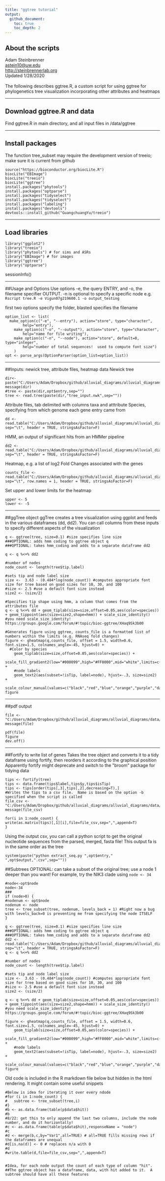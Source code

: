 ```yaml
---
title: "ggtree tutorial"
output:
  github_document:
    toc: true
    toc_depth: 2
---
```

## About the scripts
Adam Steinbrenner <br>
astein10@uw.edu <br>
http://steinbrennerlab.org <br>
Updated 1/28/2020 <br>
<br>
The following describes ggtree.R, a custom script for using ggtree for phylogenetics tree visualization incorporating other attributes and heatmaps

---

## Download ggtree.R and data
Find ggtree.R in main directory, and all input files in /data/ggtree

---

## Install packages
The function tree_subset may require the development version of treeio; make sure it is current from github
```
source("https://bioconductor.org/biocLite.R")
biocLite("EBImage")
biocLite("treeio")
biocLite("ggtree")
install.packages("phytools")
install.packages("optparse")
install.packages("tidyselect")
install.packages("tidyselect")
install.packages("labeling")
install.packages("devtools")
devtools::install_github("GuangchuangYu/treeio")
```

---

## Load libraries
```{r echo=FALSE, message=FALSE, warning=FALSE}
library("ggplot2")
library("treeio")
library("phytools") # for sims and ASRs
library("EBImage") # for images
library("ggtree")
library("optparse")
```
sessionInfo()

---

##Usage and Options
Use options -e, the query ENTRY, and -o, the filename specifier OUTPUT. -n is optional to specify a specific node
e.g.
`Rscript tree.R -e Vigun07g219600.1 -o output_testing`

first two options specify the folder, blasted specifies the filename
```
option_list <- list( 
  make_option(c("-e", "--entry"), action="store", type="character",
        help="entry"),
	make_option(c("-o", "--output"), action="store", type="character", 
        help="name for file writing"),
	make_option(c("-n", "--node"), action="store", default=0, type="integer", 
        help="number of total sequences!  used to compute font size")
	)
opt <- parse_args(OptionParser(option_list=option_list))
```

---

##Inputs: newick tree, attribute files, heatmap data
Newick tree
```{r}
dir<-paste("C:/Users/Adam/Dropbox/github/alluvial_diagrams/alluvial_diagrams/data/ggtree/")
message(dir)
#tree <- paste(dir,opt$entry,sep="")
tree <- read.tree(paste(dir,"tree_input.nwk",sep=""))
```
Attribute files, tab delimited with columns taxa and atttribute
Species, specifying from which genome each gene entry came from
```{r}
dd <- read.table("C:/Users/Adam/Dropbox/github/alluvial_diagrams/alluvial_diagrams/data/ggtree/attribute_species.txt", sep="\t", header = TRUE, stringsAsFactor=F)
```
HMM, an output of significant hits from an HMMer pipeline
```{r}
dd2 <- read.table("C:/Users/Adam/Dropbox/github/alluvial_diagrams/alluvial_diagrams/data/ggtree/attribute_hmm.txt", sep="\t", header = TRUE, stringsAsFactor=F)
```
Heatmap, e.g. a list of log2 Fold Changes associated with the genes
```{r}
counts_file <- read.table("C:/Users/Adam/Dropbox/github/alluvial_diagrams/alluvial_diagrams/data/ggtree/log2FoldChanges.txt", sep="\t", row.names = 1, header = TRUE, stringsAsFactor=F)
```
Set upper and lower limits for the heatmap
```{r}
upper <- 5
lower <- -5
```

---

##ggTree object
ggTree creates a tree visualization using ggplot and feeds in the various dataframes (dd, dd2).  You can call columns from these inputs to specify different aspects of the visualization
```{r}
q <- ggtree(tree, size=0.1) #size specifies line size
###OPTIONAL: adds hmm coding to ggtree object q
###OPTIONAL: takes hmm_coding and adds to a separate dataframe dd2

q <- q %<+% dd2

#number of nodes
node_count <- length(tree$tip.label)

#sets tip and node label size
size <-  3.63 - (0.484*log(node_count)) #computes appropriate font size for tree based on good sizes for 10, 30, and 100
#size <- 2.5 #use a default font size instead
size2 <- (size/2)

#Specifies tip shape using hmm, a column that comes from the attributes file
q <- q %<+% dd + geom_tiplab(size=size,offset=0.05,aes(color=species)) + geom_tippoint(aes(size=size2,shape=hmm)) + scale_size_identity() #you need scale_size_identity! https://groups.google.com/forum/#!topic/bioc-ggtree/XHaq9Sk3b00

#Generates figure using ggtree, counts_file is a formatted list of numbers within the limits (e.g. RNAseq fold changes)
figure <- gheatmap(q,counts_file, offset = 1.5, width=0.6, font.size=1.5, colnames_angle=-45, hjust=0) + 
  #Color by species
	geom_tiplab(size=size,offset=0.05,aes(color=species)) +
	scale_fill_gradient2(low="#000099",high="#FF0000",mid="white",limits=c(lower,upper)) +
	#node labels
	geom_text2(aes(subset=!isTip, label=node), hjust=-.3, size=size2) + 
	scale_colour_manual(values=c("black","red","blue","orange","purple","darkgreen","cadetblue","deeppink","darkgoldenrod","brown4","olivedrab2"))
figure
```

---

##pdf output
```{r eval = FALSE}
file <- "C:/Users/Adam/Dropbox/github/alluvial_diagrams/alluvial_diagrams/data/ggtree/ggtree_output.pdf"
message(file)

pdf(file)
figure
dev.off()
```

---

##Fortify to write list of genes
Takes the tree object and converts it to a tidy dataframe using fortify, then reorders it according to the graphical position
Apparently fortify might deprecate and switch to the "broom" package for tidying data
```{r eval = FALSE}
tips <- fortify(tree)
tips <- data.frame(tips$label,tips$y,tips$isTip)
tips <- tips[order(tips[,3],tips[,2],decreasing=T),]
#Writes the tips to a csv file.  Name is based on the option -b specified when the script is called
file_csv <- "C:/Users/Adam/Dropbox/github/alluvial_diagrams/alluvial_diagrams/data/ggtree/ggtree_output.csv"
message(file_csv)

for(i in 1:node_count) {
write(as.matrix(tips)[,1][i],file=file_csv,sep=",",append=T)
}
```
Using the output csv, you can call a python script to get the original nucleotide sequences from the parsed, merged, fasta file!  This output fa is in the same order as the tree
```
system(paste("python extract_seq.py ",opt$entry," ",opt$output,".csv",sep=""))
```

##Subtrees
OPTIONAL: can take a subset of the original tree; use a node 1 deeper than you want!  For example, try the NIK3 clade using `node <- 34`
```{r}
#node<-opt$node
node<-34
###
if (node>0) {
#nodenum <- opt$node
nodenum <- node
tree <- tree_subset(tree, nodenum, levels_back = 1) #Right now a bug with levels_back=0 is preventing me from specifying the node ITSELF
}

q <- ggtree(tree, size=0.1) #size specifies line size
###OPTIONAL: adds hmm coding to ggtree object q
###OPTIONAL: takes hmm_coding and adds to a separate dataframe dd2
dd2 <- read.table("C:/Users/Adam/Dropbox/github/alluvial_diagrams/alluvial_diagrams/data/ggtree/attribute_hmm.txt", sep="\t", header = TRUE, stringsAsFactor=F)
q <- q %<+% dd2

#number of nodes
node_count <- length(tree$tip.label)

#sets tip and node label size
size <-  3.63 - (0.484*log(node_count)) #computes appropriate font size for tree based on good sizes for 10, 30, and 100
#size <- 2.5 #use a default font size instead
size2 <- (size/2)

q <- q %<+% dd + geom_tiplab(size=size,offset=0.05,aes(color=species)) + geom_tippoint(aes(size=size2,shape=hmm)) + scale_size_identity() #you need scale_size_identity! https://groups.google.com/forum/#!topic/bioc-ggtree/XHaq9Sk3b00

figure <- gheatmap(q,counts_file, offset = 1.5, width=0.6, font.size=1.5, colnames_angle=-45, hjust=0) + 
	geom_tiplab(size=size,offset=0.05,aes(color=species)) +
	scale_fill_gradient2(low="#000099",high="#FF0000",mid="white",limits=c(lower,upper)) +
	#node labels
	geom_text2(aes(subset=!isTip, label=node), hjust=-.3, size=size2) + 
	scale_colour_manual(values=c("black","red","blue","orange","purple","darkgreen","cadetblue","deeppink","darkgoldenrod","brown4","olivedrab2"))
figure

```

Old code is included in the R markdown file below but hidden in the html rendering.  It might contain some useful snippets
```{r echo = FALSE, eval = FALSE}
#Below is idea for iterating it over every ndode
#for (i in 1:node_count) {
#	subtree <- tree_subset(tree,i)
#}
#b <- as.data.frame(table(p$data$hit))
#b
#8/22: get this to only append the last two columns, include the node number, and do it horizontally!
#c <- as.data.frame(table(p$data$hit),responseName = "node")
#c
#d <- merge(b,c,by="Var1",all=TRUE) # all=TRUE fills missing rows if the dataframes are unequal
#d[is.na(d)] <- 0 # replaces n/a with 0
#d
#write.table(d,file=file_csv,sep=",",append=T)


#Idea, for each node output the count of each type of column "hit".  
##The ggtree object has a dataframe, data, with hit added to it.  A subtree should have all these features
```